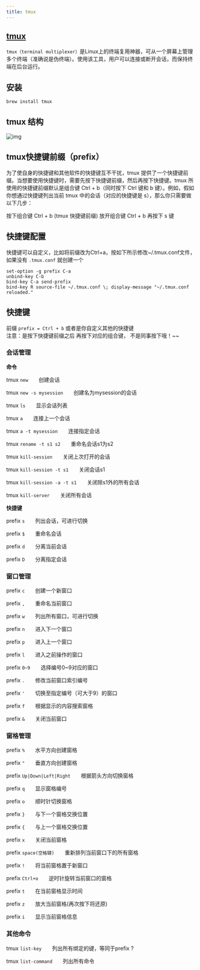 ```yaml
---
title: tmux
---
```


## [tmux ](https://www.hamvocke.com/blog/a-quick-and-easy-guide-to-tmux/)

`tmux（terminal multiplexer）`是Linux上的终端复用神器，可从一个屏幕上管理多个终端（准确说是伪终端）。使用该工具，用户可以连接或断开会话，而保持终端在后台运行。

## 安装

```shell
brew install tmux
```

## tmux 结构

![img](https://cdn.jsdelivr.net/gh/im/oss@master/notes/images/2020/05/27/tmux.3a0b3e47.png)


## tmux快捷键前缀（prefix）
为了使自身的快捷键和其他软件的快捷键互不干扰，tmux 提供了一个快捷键前缀。当想要使用快捷键时，需要先按下快捷键前缀，然后再按下快捷键。tmux 所使用的快捷键前缀默认是组合键 Ctrl + b（同时按下 Ctrl 键和 b 键）。例如，假如你想通过快捷键列出当前 tmux 中的会话（对应的快捷键是 s），那么你只需要做以下几步：

按下组合键 Ctrl + b (tmux 快捷键前缀)
放开组合键 Ctrl + b
再按下 s 键


## 快捷键配置

快捷键可以自定义，比如将前缀改为Ctrl+a，按如下所示修改~/.tmux.conf文件， 如果没有 `.tmux.conf` 就创建一个

```shell
set-option -g prefix C-a
unbind-key C-b
bind-key C-a send-prefix
bind-key R source-file ~/.tmux.conf \; display-message "~/.tmux.conf reloaded."
```

## 快捷键
<span class="vp-primary-text">前缀 `prefix = Ctrl + b` 或者是你自定义其他的快捷键</span>  
<span class="vp-danger-text">注意：是按下快捷键前缀之后 再按下对应的组合键， 不是同事按下哦！~~</span>

### 会话管理

**命令**

tmux `new`　　创建会话

tmux `new -s mysession`　　创建名为mysession的会话

tmux `ls`　　显示会话列表

tmux `a`　　连接上一个会话

tmux `a -t mysession`　　连接指定会话

tmux `rename -t s1 s2`　　重命名会话s1为s2

tmux `kill-session`　　关闭上次打开的会话

tmux `kill-session -t s1`　　关闭会话s1

tmux `kill-session -a -t s1`　　关闭除s1外的所有会话

tmux `kill-server`　　关闭所有会话

**快捷键**

prefix `s`　　列出会话，可进行切换

prefix `$`　　重命名会话

prefix `d`　　分离当前会话

prefix `D`　　分离指定会话


### 窗口管理

prefix `c`　　创建一个新窗口

prefix `,`　　重命名当前窗口

prefix `w`　　列出所有窗口，可进行切换

prefix `n`　　进入下一个窗口

prefix `p`　　进入上一个窗口

prefix `l`　　进入之前操作的窗口

prefix `0~9`　　选择编号0~9对应的窗口

prefix `.`　　修改当前窗口索引编号

prefix `'`　　切换至指定编号（可大于9）的窗口

prefix `f`　　根据显示的内容搜索窗格

prefix `&`　　关闭当前窗口


### 窗格管理

prefix `%`　　水平方向创建窗格

prefix `"`　　垂直方向创建窗格

prefix `Up|Down|Left|Right`　　根据箭头方向切换窗格

prefix `q`　　显示窗格编号

prefix `o`　　顺时针切换窗格

prefix `}`　　与下一个窗格交换位置

prefix `{`　　与上一个窗格交换位置

prefix `x`　　关闭当前窗格

prefix `space(空格键)`　　重新排列当前窗口下的所有窗格

prefix `!`　　将当前窗格置于新窗口

prefix `Ctrl+o`　　逆时针旋转当前窗口的窗格

prefix `t`　　在当前窗格显示时间

prefix `z`　　放大当前窗格(再次按下将还原)

prefix `i`　　显示当前窗格信息

### 其他命令

tmux `list-key`　　列出所有绑定的键，等同于prefix ?

tmux `list-command`　　列出所有命令
